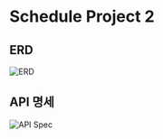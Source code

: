 # Schedule Project 2

## ERD
![ERD](scheduleApp2/docs/erd.png)

## API 명세
![API Spec](scheduleApp2/docs/api.png)